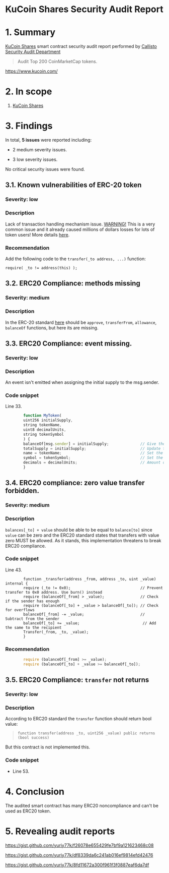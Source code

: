 # KuCoin Shares Security Audit Report

# 1. Summary

[KuCoin Shares](https://etherscan.io/address/0x039b5649a59967e3e936d7471f9c3700100ee1ab#code) smart contract security audit report performed by [Callisto Security Audit Department](https://github.com/EthereumCommonwealth/Auditing)

> Audit Top 200 CoinMarketCap tokens.

https://www.kucoin.com/

# 2. In scope

1. [KuCoin Shares](https://etherscan.io/address/0x039b5649a59967e3e936d7471f9c3700100ee1ab#code)

# 3. Findings

In total, **5 issues** were reported including:

- 2 medium severity issues.

- 3 low severity issues.

No critical security issues were found.

## 3.1. Known vulnerabilities of ERC-20 token

### Severity: low

### Description

Lack of transaction handling mechanism issue. [WARNING!](https://gist.github.com/Dexaran/ddb3e89fe64bf2e06ed15fbd5679bd20)  This is a very common issue and it already caused millions of dollars losses for lots of token users! More details [here](https://docs.google.com/document/d/1Feh5sP6oQL1-1NHi-X1dbgT3ch2WdhbXRevDN681Jv4/edit).

### Recommendation

Add the following code to the `transfer(_to address, ...)` function:

```
require( _to != address(this) );

```
## 3.2. ERC20 Compliance: methods missing

### Severity: medium

### Description

In the ERC-20 standard [here](https://eips.ethereum.org/EIPS/eip-20) should be `approve`, `transferFrom`, `allowance`, `balanceOf` functions, but here its are missing.

## 3.3. ERC20 Compliance: event missing.

### Severity: low

### Description

An event isn't emitted when assigning the initial supply to the msg.sender.

### Code snippet

Line 33.
```js
        function MyToken(
        uint256 initialSupply,
        string tokenName,
        uint8 decimalUnits,
        string tokenSymbol
        ) {
        balanceOf[msg.sender] = initialSupply;              // Give the creator all initial tokens
        totalSupply = initialSupply;                        // Update total supply
        name = tokenName;                                   // Set the name for display purposes
        symbol = tokenSymbol;                               // Set the symbol for display purposes
        decimals = decimalUnits;                            // Amount of decimals for display purposes
        }
```

## 3.4. ERC20 compliance: zero value transfer forbidden.

### Severity: medium

### Description

`balances[_to] + value` should be able to be equal to `balance[to]` since `value` can be zero and the ERC20 standard states that transfers with value zero MUST be allowed. As it stands, this implementation threatens to break ERC20 compliance.

### Code snippet

Line 43.

```solidity
        function _transfer(address _from, address _to, uint _value) internal {
        require (_to != 0x0);                               // Prevent transfer to 0x0 address. Use burn() instead
        require (balanceOf[_from] > _value);                // Check if the sender has enough
        require (balanceOf[_to] + _value > balanceOf[_to]); // Check for overflows
        balanceOf[_from] -= _value;                         // Subtract from the sender
        balanceOf[_to] += _value;                            // Add the same to the recipient
        Transfer(_from, _to, _value);
        }

```
### Recommendation

```js
        require (balanceOf[_from] >= _value);                
        require (balanceOf[_to] + _value >= balanceOf[_to]);
```

## 3.5. ERC20 Compliance: `transfer` not returns

### Severity: low

### Description

According to ERC20 standard the `transfer` function should return bool value:

> `function transfer(address _to, uint256 _value) public returns (bool success)`

But this contract is not implemented this.

### Code snippet

* Line 53.

# 4. Conclusion

The audited smart contract has many ERC20 noncompliance and can't be used as ERC20 token.

# 5. Revealing audit reports

https://gist.github.com/yuriy77k/f26078e655429fe7bf9a121623468c08

https://gist.github.com/yuriy77k/df8339da6c241ab016ef9814efd42476

https://gist.github.com/yuriy77k/8fd11672a300f961f3f0887eaf6da7df
